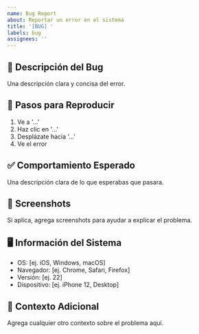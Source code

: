 ```yaml
---
name: Bug Report
about: Reportar un error en el sistema
title: '[BUG] '
labels: bug
assignees: ''
---
```


## 🐛 Descripción del Bug
Una descripción clara y concisa del error.

## 🔄 Pasos para Reproducir
1. Ve a '...'
2. Haz clic en '...'
3. Desplázate hacia '...'
4. Ve el error

## ✅ Comportamiento Esperado
Una descripción clara de lo que esperabas que pasara.

## 📱 Screenshots
Si aplica, agrega screenshots para ayudar a explicar el problema.

## 🖥️ Información del Sistema
- OS: [ej. iOS, Windows, macOS]
- Navegador: [ej. Chrome, Safari, Firefox]
- Versión: [ej. 22]
- Dispositivo: [ej. iPhone 12, Desktop]

## 📝 Contexto Adicional
Agrega cualquier otro contexto sobre el problema aquí.
